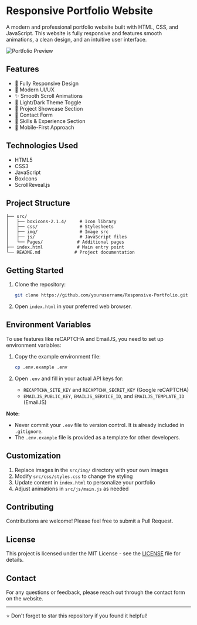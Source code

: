 # Responsive Portfolio Website

A modern and professional portfolio website built with HTML, CSS, and JavaScript. This website is fully responsive and features smooth animations, a clean design, and an intuitive user interface.

![Portfolio Preview](src/img/perfil.png)

## Features

- 📱 Fully Responsive Design
- 🎨 Modern UI/UX
- ✨ Smooth Scroll Animations
- 🌙 Light/Dark Theme Toggle
- 📂 Project Showcase Section
- 📝 Contact Form
- 🎯 Skills & Experience Section
- 📱 Mobile-First Approach

## Technologies Used

- HTML5
- CSS3
- JavaScript
- BoxIcons
- ScrollReveal.js

## Project Structure

```
├── src/
│   ├── boxicons-2.1.4/     # Icon library
│   ├── css/                # Stylesheets
│   ├── img/                # Image src
│   ├── js/                 # JavaScript files
│   └── Pages/             # Additional pages
├── index.html             # Main entry point
└── README.md             # Project documentation
```

## Getting Started

1. Clone the repository:

   ```bash
   git clone https://github.com/yourusername/Responsive-Portfolio.git
   ```

2. Open `index.html` in your preferred web browser.

## Environment Variables

To use features like reCAPTCHA and EmailJS, you need to set up environment variables:

1. Copy the example environment file:

   ```bash
   cp .env.example .env
   ```

2. Open `.env` and fill in your actual API keys for:
   - `RECAPTCHA_SITE_KEY` and `RECAPTCHA_SECRET_KEY` (Google reCAPTCHA)
   - `EMAILJS_PUBLIC_KEY`, `EMAILJS_SERVICE_ID`, and `EMAILJS_TEMPLATE_ID` (EmailJS)

**Note:**

- Never commit your `.env` file to version control. It is already included in `.gitignore`.
- The `.env.example` file is provided as a template for other developers.

## Customization

1. Replace images in the `src/img/` directory with your own images
2. Modify `src/css/styles.css` to change the styling
3. Update content in `index.html` to personalize your portfolio
4. Adjust animations in `src/js/main.js` as needed

## Contributing

Contributions are welcome! Please feel free to submit a Pull Request.

## License

This project is licensed under the MIT License - see the [LICENSE](LICENSE) file for details.

## Contact

For any questions or feedback, please reach out through the contact form on the website.

---

⭐ Don't forget to star this repository if you found it helpful!
